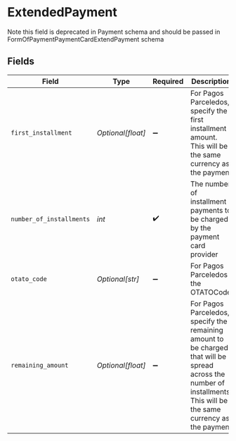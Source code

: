 # ExtendedPayment

Note this field is deprecated in Payment schema and should be passed in FormOfPaymentPaymentCardExtendPayment schema


## Fields

| Field                                                                                                                                                                 | Type                                                                                                                                                                  | Required                                                                                                                                                              | Description                                                                                                                                                           | Example                                                                                                                                                               |
| --------------------------------------------------------------------------------------------------------------------------------------------------------------------- | --------------------------------------------------------------------------------------------------------------------------------------------------------------------- | --------------------------------------------------------------------------------------------------------------------------------------------------------------------- | --------------------------------------------------------------------------------------------------------------------------------------------------------------------- | --------------------------------------------------------------------------------------------------------------------------------------------------------------------- |
| `first_installment`                                                                                                                                                   | *Optional[float]*                                                                                                                                                     | :heavy_minus_sign:                                                                                                                                                    | For Pagos Parceledos, specify the first installment amount. This will be the same currency as the payment                                                             | 100                                                                                                                                                                   |
| `number_of_installments`                                                                                                                                              | *int*                                                                                                                                                                 | :heavy_check_mark:                                                                                                                                                    | The number of installment payments to be charged by the payment card provider                                                                                         | 6                                                                                                                                                                     |
| `otato_code`                                                                                                                                                          | *Optional[str]*                                                                                                                                                       | :heavy_minus_sign:                                                                                                                                                    | For Pagos Parceledos the OTATOCode                                                                                                                                    |                                                                                                                                                                       |
| `remaining_amount`                                                                                                                                                    | *Optional[float]*                                                                                                                                                     | :heavy_minus_sign:                                                                                                                                                    | For Pagos Parceledos, specify the remaining amount to be charged that will be spread across the number of installments. This will be the same currency as the payment | 50                                                                                                                                                                    |